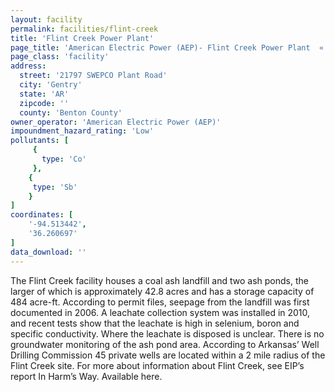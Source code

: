 ```yaml
---
layout: facility
permalink: facilities/flint-creek
title: 'Flint Creek Power Plant'
page_title: 'American Electric Power (AEP)- Flint Creek Power Plant  « Facilities'
page_class: 'facility'
address:
  street: '21797 SWEPCO Plant Road' 
  city: 'Gentry'
  state: 'AR'
  zipcode: ''
  county: 'Benton County'
owner_operator: 'American Electric Power (AEP)'
impoundment_hazard_rating: 'Low'
pollutants: [
     {
       type: 'Co'
     },
    {
     type: 'Sb'
    }
]
coordinates: [
    '-94.513442',
    '36.260697'
]
data_download: ''
---
```



The Flint Creek facility houses a coal ash landfill and two ash ponds, the larger of which is approximately 42.8 acres and has a storage capacity of 484 acre-ft. According to permit files, seepage from the landfill was first documented in 2006. A leachate collection system was installed in 2010, and recent tests show that the leachate is high in selenium, boron and specific conductivity. Where the leachate is disposed is unclear. There is no groundwater monitoring of the ash pond area. According to Arkansas’ Well Drilling Commission 45 private wells are located within a 2 mile radius of the Flint Creek site.  For more about information about Flint Creek, see EIP’s report In Harm’s Way. Available here.